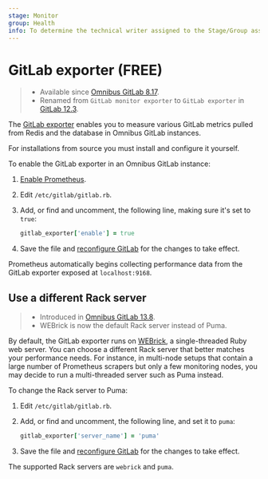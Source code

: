 ```yaml
---
stage: Monitor
group: Health
info: To determine the technical writer assigned to the Stage/Group associated with this page, see https://about.gitlab.com/handbook/engineering/ux/technical-writing/#assignments
---
```


# GitLab exporter **(FREE)**

>- Available since [Omnibus GitLab 8.17](https://gitlab.com/gitlab-org/omnibus-gitlab/-/merge_requests/1132).
>- Renamed from `GitLab monitor exporter` to `GitLab exporter` in [GitLab 12.3](https://gitlab.com/gitlab-org/gitlab/-/merge_requests/16511).

The [GitLab exporter](https://gitlab.com/gitlab-org/gitlab-exporter) enables you to
measure various GitLab metrics pulled from Redis and the database in Omnibus GitLab
instances.

For installations from source you must install and configure it yourself.

To enable the GitLab exporter in an Omnibus GitLab instance:

1. [Enable Prometheus](index.md#configuring-prometheus).
1. Edit `/etc/gitlab/gitlab.rb`.
1. Add, or find and uncomment, the following line, making sure it's set to `true`:

   ```ruby
   gitlab_exporter['enable'] = true
   ```

1. Save the file and [reconfigure GitLab](../../restart_gitlab.md#omnibus-gitlab-reconfigure)
   for the changes to take effect.

Prometheus automatically begins collecting performance data from
the GitLab exporter exposed at `localhost:9168`.

## Use a different Rack server

>- Introduced in [Omnibus GitLab 13.8](https://gitlab.com/gitlab-org/omnibus-gitlab/-/merge_requests/4896).
>- WEBrick is now the default Rack server instead of Puma.

By default, the GitLab exporter runs on [WEBrick](https://github.com/ruby/webrick), a single-threaded Ruby web server.
You can choose a different Rack server that better matches your performance needs.
For instance, in multi-node setups that contain a large number of Prometheus scrapers
but only a few monitoring nodes, you may decide to run a multi-threaded server such as Puma instead.

To change the Rack server to Puma:

1. Edit `/etc/gitlab/gitlab.rb`.
1. Add, or find and uncomment, the following line, and set it to `puma`:

   ```ruby
   gitlab_exporter['server_name'] = 'puma'
   ```

1. Save the file and [reconfigure GitLab](../../restart_gitlab.md#omnibus-gitlab-reconfigure)
   for the changes to take effect.

The supported Rack servers are `webrick` and `puma`.
